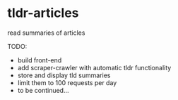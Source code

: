 # tldr-articles
read summaries of articles

TODO:
- build front-end
- add scraper-crawler with automatic tldr functionality
- store and display tld summaries
- limit them to 100 requests per day
- to be continued...